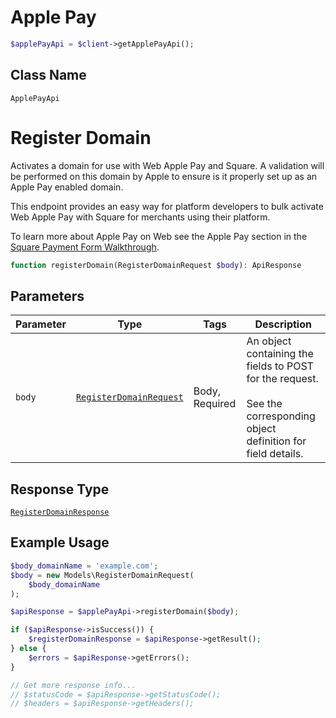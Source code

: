# Apple Pay

```php
$applePayApi = $client->getApplePayApi();
```

## Class Name

`ApplePayApi`


# Register Domain

Activates a domain for use with Web Apple Pay and Square. A validation
will be performed on this domain by Apple to ensure is it properly set up as
an Apple Pay enabled domain.

This endpoint provides an easy way for platform developers to bulk activate
Web Apple Pay with Square for merchants using their platform.

To learn more about Apple Pay on Web see the Apple Pay section in the
[Square Payment Form Walkthrough](https://developer.squareup.com/docs/docs/payment-form/payment-form-walkthrough).

```php
function registerDomain(RegisterDomainRequest $body): ApiResponse
```

## Parameters

| Parameter | Type | Tags | Description |
|  --- | --- | --- | --- |
| `body` | [`RegisterDomainRequest`](/doc/models/register-domain-request.md) | Body, Required | An object containing the fields to POST for the request.<br><br>See the corresponding object definition for field details. |

## Response Type

[`RegisterDomainResponse`](/doc/models/register-domain-response.md)

## Example Usage

```php
$body_domainName = 'example.com';
$body = new Models\RegisterDomainRequest(
    $body_domainName
);

$apiResponse = $applePayApi->registerDomain($body);

if ($apiResponse->isSuccess()) {
    $registerDomainResponse = $apiResponse->getResult();
} else {
    $errors = $apiResponse->getErrors();
}

// Get more response info...
// $statusCode = $apiResponse->getStatusCode();
// $headers = $apiResponse->getHeaders();
```

